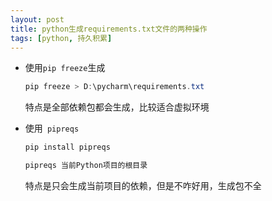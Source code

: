 ```yaml
---
layout: post
title: python生成requirements.txt文件的两种操作
tags: [python, 持久积累]
---
```


- 使用```pip freeze```生成

  ~~~powershell
  pip freeze > D:\pycharm\requirements.txt
  ~~~

  特点是全部依赖包都会生成，比较适合虚拟环境

- 使用` pipreqs`

  ~~~powershell
  pip install pipreqs
  ~~~

  ~~~powershell
  pipreqs 当前Python项目的根目录
  ~~~

  特点是只会生成当前项目的依赖，但是不咋好用，生成包不全